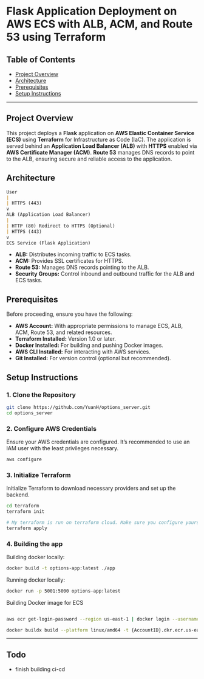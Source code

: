 # Flask Application Deployment on AWS ECS with ALB, ACM, and Route 53 using Terraform

## Table of Contents

- [Project Overview](#project-overview)
- [Architecture](#architecture)
- [Prerequisites](#prerequisites)
- [Setup Instructions](#setup-instructions)

---

## Project Overview

This project deploys a **Flask** application on **AWS Elastic Container Service (ECS)** using **Terraform** for Infrastructure as Code (IaC). The application is served behind an **Application Load Balancer (ALB)** with **HTTPS** enabled via **AWS Certificate Manager (ACM)**. **Route 53** manages DNS records to point to the ALB, ensuring secure and reliable access to the application.

## Architecture

```markdown
User
|
| HTTPS (443)
v
ALB (Application Load Balancer)
|
| HTTP (80) Redirect to HTTPS (Optional)
| HTTPS (443)
v
ECS Service (Flask Application)
```

- **ALB:** Distributes incoming traffic to ECS tasks.
- **ACM:** Provides SSL certificates for HTTPS.
- **Route 53:** Manages DNS records pointing to the ALB.
- **Security Groups:** Control inbound and outbound traffic for the ALB and ECS tasks.

## Prerequisites

Before proceeding, ensure you have the following:

- **AWS Account:** With appropriate permissions to manage ECS, ALB, ACM, Route 53, and related resources.
- **Terraform Installed:** Version 1.0 or later.
- **Docker Installed:** For building and pushing Docker images.
- **AWS CLI Installed:** For interacting with AWS services.
- **Git Installed:** For version control (optional but recommended).

## Setup Instructions

### 1. Clone the Repository

```bash
git clone https://github.com/YuanH/options_server.git
cd options_server
```

### 2. Configure AWS Credentials

Ensure your AWS credentials are configured. It’s recommended to use an IAM user with the least privileges necessary.

```bash
aws configure
```

### 3. Initialize Terraform

Initialize Terraform to download necessary providers and set up the backend.

```bash
cd terraform
terraform init

# My terraform is run on terraform cloud. Make sure you configure yours
terraform apply
```

### 4. Building the app

Building docker locally:

```bash
docker build -t options-app:latest ./app
```

Running docker locally:

```bash
docker run -p 5001:5000 options-app:latest
```

Building Docker image for ECS

```bash

aws ecr get-login-password --region us-east-1 | docker login --username AWS --password-stdin {AccountID}.dkr.ecr.us-east-1.amazonaws.com

docker buildx build --platform linux/amd64 -t {AccountID}.dkr.ecr.us-east-1.amazonaws.com/options-app-repo:latest ./app --push
```

---

## Todo

- finish building ci-cd